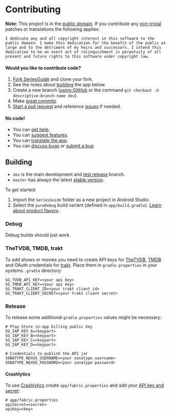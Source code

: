 # Contributing

**Note:** This project is in the [public domain](UNLICENSE). If you contribute any 
[non-trivial](http://www.gnu.org/prep/maintain/maintain.html#Legally-Significant)
patches or translations the following applies:

    I dedicate any and all copyright interest in this software to the
    public domain. I make this dedication for the benefit of the public at
    large and to the detriment of my heirs and successors. I intend this
    dedication to be an overt act of relinquishment in perpetuity of all
    present and future rights to this software under copyright law.

#### Would you like to contribute code?

1. [Fork SeriesGuide](https://github.com/UweTrottmann/SeriesGuide/fork) and clone your fork.
2. See the notes about [building](#building) the app below.
3. Create a new branch ([using GitHub](https://help.github.com/articles/creating-and-deleting-branches-within-your-repository/)
   or the command `git checkout -b descriptive-branch-name dev`).
4. Make [great commits](http://robots.thoughtbot.com/post/48933156625/5-useful-tips-for-a-better-commit-message).
5. [Start a pull request](https://github.com/UweTrottmann/SeriesGuide/compare) and reference [issues](https://github.com/UweTrottmann/SeriesGuide/issues) if needed.

#### No code!
* You can [get help](https://seriesgui.de/help).
* You can [suggest features](https://seriesguide.uservoice.com).
* You can [translate the app](https://crowdin.com/project/seriesguide-translations).
* You can [discuss bugs](https://github.com/UweTrottmann/SeriesGuide/issues) or [submit a bug](https://github.com/UweTrottmann/SeriesGuide/issues/new).

## Building

- `dev` is the main development and [test release](https://github.com/UweTrottmann/SeriesGuide/wiki/Beta) branch.
- `master` has always the latest [stable version](https://seriesgui.de).

To get started:

1. Import the `SeriesGuide` folder as a new project in Android Studio.
2. Select the `pureDebug` build variant (defined in `app/build.gradle`). 
   [Learn about product flavors](https://developer.android.com/studio/build/build-variants.html#product-flavors).

### Debug

Debug builds should just work.

### TheTVDB, TMDB, trakt
To add shows or movies you need to create API keys for 
[TheTVDB](https://www.thetvdb.com/member/api), [TMDB](https://www.themoviedb.org/settings/api) 
and OAuth credentials for [trakt](https://trakt.tv/oauth/applications). 
Place them in `gradle.properties` in your systems `.gradle` directory:

```
SG_TVDB_API_KEY=<your api key>
SG_TMDB_API_KEY=<your api key>
SG_TRAKT_CLIENT_ID=<your trakt client id>
SG_TRAKT_CLIENT_SECRET=<your trakt client secret>
```

### Release
To release some additional `gradle.properties` values might be necessary:
```
# Play Store in-app billing public key
SG_IAP_KEY_A=<keypart>
SG_IAP_KEY_B=<keypart>
SG_IAP_KEY_C=<keypart>
SG_IAP_KEY_D=<keypart>

# Credentials to publish the API jar
SONATYPE_NEXUS_USERNAME=<your sonatype username>
SONATYPE_NEXUS_PASSWORD=<your sonatype password>
```

#### Crashlytics

To use [Crashlytics](https://get.fabric.io/crashlytics) create `app/fabric.properties` and 
add your [API key and secret](https://docs.fabric.io/android/fabric/settings/api-keys.html):

```
# app/fabric.properties
apiSecret=<secret>
apiKey=<key>
```
 
